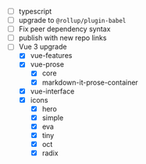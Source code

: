 - [ ] typescript
- [ ] upgrade to `@rollup/plugin-babel`
- [ ] Fix peer dependency syntax
- [ ] publish with new repo links
- [ ] Vue 3 upgrade
  - [x] vue-features
  - [x] vue-prose
    - [x] core
    - [x] markdown-it-prose-container
  - [x] vue-interface
  - [x] icons
    - [x] hero
    - [x] simple
    - [x] eva
    - [x] tiny
    - [x] oct
    - [x] radix
